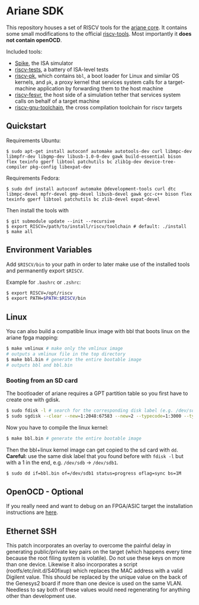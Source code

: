 # Ariane SDK

This repository houses a set of RISCV tools for the [ariane core](https://github.com/pulp-platform/ariane). It contains some small modifications to the official [riscv-tools](https://github.com/riscv/riscv-tools). Most importantly it **does not contain openOCD**.

Included tools:
* [Spike](https://github.com/riscv/riscv-isa-sim/), the ISA simulator
* [riscv-tests](https://github.com/riscv/riscv-tests/), a battery of ISA-level tests
* [riscv-pk](https://github.com/riscv/riscv-pk/), which contains `bbl`, a boot loader for Linux and similar OS kernels, and `pk`, a proxy kernel that services system calls for a target-machine application by forwarding them to the host machine
* [riscv-fesvr](https://github.com/riscv/riscv-fesvr/), the host side of a simulation tether that services system calls on behalf of a target machine
* [riscv-gnu-toolchain](https://github.com/riscv/riscv-gnu-toolchain), the cross compilation toolchain for riscv targets

## Quickstart

Requirements Ubuntu:
```console
$ sudo apt-get install autoconf automake autotools-dev curl libmpc-dev libmpfr-dev libgmp-dev libusb-1.0-0-dev gawk build-essential bison flex texinfo gperf libtool patchutils bc zlib1g-dev device-tree-compiler pkg-config libexpat-dev
```

Requirements Fedora:
```console
$ sudo dnf install autoconf automake @development-tools curl dtc libmpc-devel mpfr-devel gmp-devel libusb-devel gawk gcc-c++ bison flex texinfo gperf libtool patchutils bc zlib-devel expat-devel
```

Then install the tools with

```console
$ git submodule update --init --recursive
$ export RISCV=/path/to/install/riscv/toolchain # default: ./install
$ make all
```

## Environment Variables

Add `$RISCV/bin` to your path in order to later make use of the installed tools and permanently export `$RISCV`. 

Example for `.bashrc` or `.zshrc`:
```bash
$ export RISCV=/opt/riscv
$ export PATH=$PATH:$RISCV/bin
```

## Linux
You can also build a compatible linux image with bbl that boots linux on the ariane fpga mapping:
```bash
$ make vmlinux # make only the vmlinux image
# outputs a vmlinux file in the top directory
$ make bbl.bin # generate the entire bootable image
# outputs bbl and bbl.bin
```

### Booting from an SD card
The bootloader of ariane requires a GPT partition table so you first have to create one with gdisk.

```bash
$ sudo fdisk -l # search for the corresponding disk label (e.g. /dev/sdb)
$ sudo sgdisk --clear --new=1:2048:67583 --new=2 --typecode=1:3000 --typecode=2:8300 /dev/sdb # create a new gpt partition table and two partitions: 1st partition: 32mb (ONIE boot), second partition: rest (Linux root)
```

Now you have to compile the linux kernel:
```bash
$ make bbl.bin # generate the entire bootable image
```

Then the bbl+linux kernel image can get copied to the sd card with `dd`. __Careful:__  use the same disk label that you found before with `fdisk -l` but with a 1 in the end, e.g. `/dev/sdb` -> `/dev/sdb1`.
```bash
$ sudo dd if=bbl.bin of=/dev/sdb1 status=progress oflag=sync bs=1M
```

## OpenOCD - Optional
If you really need and want to debug on an FPGA/ASIC target the installation instructions are [here](https://github.com/riscv/riscv-openocd). 

## Ethernet SSH
This patch incorporates an overlay to overcome the painful delay in generating public/private key pairs on the target
(which happens every time because the root filing system is volatile). Do not use these keys on more than one device.
Likewise it also incorporates a script (rootfs/etc/init.d/S40fixup) which replaces the MAC address with a valid Digilent
value. This should be replaced by the unique value on the back of the Genesys2 board if more than one device is used on
the same VLAN. Needless to say both of these values would need regenerating for anything other than development use.

